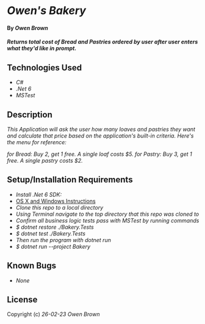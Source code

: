 # _Owen's Bakery_

#### By _**Owen Brown**_

#### _Returns total cost of Bread and Pastries ordered by user after user enters what they'd like in prompt._

## Technologies Used

* _C#_
* _.Net 6_
* _MSTest_

## Description

_This Application will ask the user how many loaves and pastries they want and calculate that price based on the application's built-in criteria. Here's the menu for reference:_ 

_for Bread: Buy 2, get 1 free. A single loaf costs $5._
_for Pastry: Buy 3, get 1 free. A single pastry costs $2._

## Setup/Installation Requirements

* _Install .Net 6 SDK:_
* [OS X and Windows Instructions](https://www.learnhowtoprogram.com/c-and-net/getting-started-with-c/installing-c-and-net)
* _Clone this repo to a local directory_
* _Using Terminal navigate to the top directory that this repo was cloned to_ 
* _Confirm all business logic tests pass with MSTest by running commands_
* _$ dotnet restore ./Bakery.Tests_
* _$ dotnet test ./Bakery.Tests_
* _Then run the program with dotnet run_
* _$ dotnet run --project Bakery_

## Known Bugs

* _None_

## License

Copyright (c) _26-02-23_ _Owen Brown_